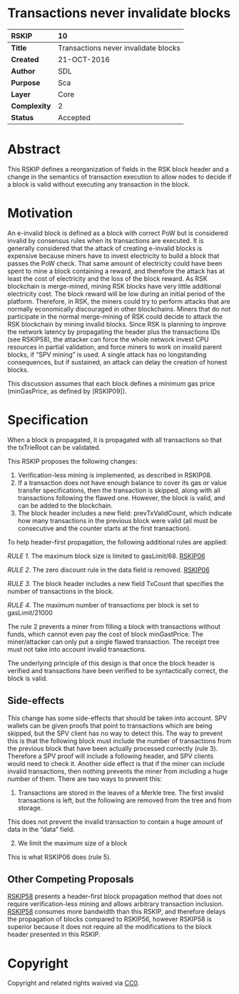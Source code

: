 # Transactions never invalidate blocks

|RSKIP          |10           |
| :------------ |:-------------|
|**Title**      |Transactions never invalidate blocks |
|**Created**    |21-OCT-2016 |
|**Author**     |SDL |
|**Purpose**    |Sca |
|**Layer**      |Core |
|**Complexity** |2 |
|**Status**     |Accepted |

# **Abstract**

This RSKIP defines a reorganization of fields in the RSK block header and a change in the semantics of transaction execution to allow nodes to decide if a block is valid without executing any transaction in the block.

# **Motivation**

An e-invalid block is defined as a block with correct PoW but is considered invalid by consensus rules when its transactions are executed. It is generally considered that the attack of creating e-invalid blocks is expensive because miners have to invest electricity to build a block that passes the PoW check. That same amount of electricity could have been spent to mine a block containing a reward, and therefore the attack has at least the cost of electricity and the loss of the block reward. As RSK blockchain is merge-mined, mining RSK blocks have very little additional electricity cost. The block reward will be low during an initial period of the platform. Therefore, in RSK, the miners could try to perform attacks that are normally economically discouraged in other blockchains. Miners that do not participate in the normal merge-mining of RSK could decide to attack the RSK blockchain by mining invalid blocks. Since RSK is planning to improve the network latency by propagating the header plus the transactions IDs (see RSKIP58), the attacker can force the whole network invest CPU resources in partial validation, and force miners to work on invalid parent blocks, if “SPV mining” is used. A single attack has no longstanding consequences, but if sustained, an attack can delay the creation of honest blocks. 

This discussion assumes that each block defines a minimum gas price (minGasPrice, as defined by [RSKIP09]).

# **Specification**

When a block is propagated, it is propagated with all transactions so that the txTrieRoot can be validated. 

This RSKIP proposes the following changes:

1.	Verification-less mining is implemented, as described in RSKIP08.
2.	If a transaction does not have enough balance to cover its gas or value transfer specifications, then the transaction is skipped, along with all transactions following the flawed one. However, the block is valid, and can be added to the blockchain.
3.	The block header includes a new field: prevTxValidCount, which indicate how many transactions in the previous block were valid (all must be consecutive and the counter starts at the first transaction).

To help header-first propagation, the following additional rules are applied:

*RULE 1*. The maximum block size is limited to gasLimit/68. [RSKIP06]

*RULE 2*. The zero discount rule in the data field is removed.  [RSKIP06]

*RULE 3*. The block header includes a new field TxCount that specifies the number of transactions in the block.

*RULE 4*. The maximum number of transactions per block is set to gasLimit/21000
 
The rule 2 prevents a miner from filling a block with transactions without funds, which cannot even pay the cost of block minGastPrice. The miner/attacker can only put a single flawed transaction. The receipt tree must not take into account invalid transactions.

The underlying principle of this design is that once the block header is verified and transactions have been verified to be syntactically correct, the block is valid.

## Side-effects

This change has some side-effects that should be taken into account. SPV wallets can be given proofs that point to transactions which are being skipped, but the SPV client has no way to detect this.
The way to prevent this is that the following block must include the number of transactions from the previous block that have been actually processed correctly (rule 3).
Therefore a SPV proof will include a following header, and SPV clients would need to check it.
Another side effect is that if the miner can include invalid transactions, then nothing prevents the miner from including a huge number of them. There are two ways to prevent this:

1. Transactions are stored in the leaves of a Merkle tree. The first invalid transactions is left, but the following are removed from the tree and from storage.

This does not prevent the invalid transaction to contain a huge amount of data in the “data” field.

2. We limit the maximum size of a block

This is what RSKIP06 does (rule 5).

## Other Competing Proposals

[RSKIP58] presents a header-first block propagation method that does not require verification-less mining and allows arbitrary transaction inclusion. 
[RSKIP58] consumes more bandwidth than this RSKIP, and therefore delays the propagation of blocks compared to RSKIP56, however RSKIP58 is superior because 
it does not require all the modifications to the block header presented in this RSKIP.

[RSKIP58]: https://github.com/rsksmart/RSKIPs/blob/master/IPs/RSKIP58.md
[RSKIP08]: https://github.com/rsksmart/RSKIPs/blob/master/IPs/RSKIP08.md
[RSKIP06]: https://github.com/rsksmart/RSKIPs/blob/master/IPs/RSKIP06.md

# **Copyright**

Copyright and related rights waived via [CC0](https://creativecommons.org/publicdomain/zero/1.0/).